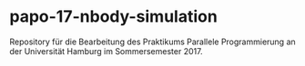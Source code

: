 # papo-17-nbody-simulation
Repository für die Bearbeitung des Praktikums Parallele Programmierung an der Universität Hamburg im Sommersemester 2017.
